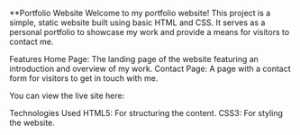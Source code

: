 **Portfolio Website
Welcome to my portfolio website! This project is a simple, static website built using basic HTML and CSS. It serves as a personal portfolio to showcase my work and provide a means for visitors to contact me.

Features
Home Page: The landing page of the website featuring an introduction and overview of my work.
Contact Page: A page with a contact form for visitors to get in touch with me.

You can view the live site here: 

Technologies Used
HTML5: For structuring the content.
CSS3: For styling the website.
